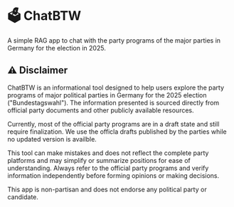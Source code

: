 # 🗳️ ChatBTW
A simple RAG app to chat with the party programs of the major parties in Germany for the election in 2025.

## ⚠️ Disclaimer
ChatBTW is an informational tool designed to help users explore the party programs of major political parties in Germany for the 2025 election ("Bundestagswahl"). The information presented is sourced directly from official party documents and other publicly available resources.

Currently, most of the official party programs are in a draft state and still require finalization. We use the officla drafts published by the parties while no updated version is availble.

This tool can make mistakes and does not reflect the complete party platforms and may simplify or summarize positions for ease of understanding. Always refer to the official party programs and verify information independently before forming opinions or making decisions.

This app is non-partisan and does not endorse any political party or candidate.
